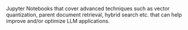 Jupyter Notebooks that cover advanced techniques such as vector quantization, parent document retrieval, hybrid search etc. that can help improve and/or optimize LLM applications.
